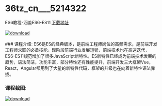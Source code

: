 # 36tz_cn___5214322
ES6教程-涵盖ES6-ES11
[下载地址](http://www.36tz.cn/article/5214322 "下载地址")
<br/></br>[![download](http://36tz.cn/muke_img/2020_07_1-34.png "下载地址")](http://www.36tz.cn/article/5214322 "下载地址")
<br/></br>### 课程介绍:
ES6是ES的经典版本，是前端工程师岗位的高频需求，是前端开发工程师求职的必备技能。现阶段前端行业发展迅猛，前端技术也在高速迭代，ES6-ES11规范增加了很多JavaScript新特性。ES新特性已经成为前端技术发展的趋势，语法简洁，功能丰富，部分特性还有性能提升，前端开发三大框架Vue，React，Angular都用到了大量的新特性代码，框架的升级也在向着新特性语法靠拢。

### 课程截图:
[![download](http://36tz.cn/muke_img/2020_07_2-38.png "下载地址")](http://www.36tz.cn/article/5214322 "下载地址")
